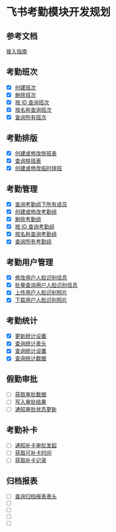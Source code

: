 # 飞书考勤模块开发规划

## 参考文档

[接入指南](https://open.feishu.cn/document/server-docs/attendance-v1/attendance-development-guidelines)

## 考勤班次

- [x] [创建班次](https://open.feishu.cn/document/server-docs/attendance-v1/shift/create)
- [x] [删除班次](https://open.feishu.cn/document/server-docs/attendance-v1/shift/delete)
- [x] [按 ID 查询班次](https://open.feishu.cn/document/server-docs/attendance-v1/shift/get)
- [x] [按名称查询班次](https://open.feishu.cn/document/server-docs/attendance-v1/shift/query)
- [x] [查询所有班次](https://open.feishu.cn/document/server-docs/attendance-v1/shift/list)

## 考勤排版

- [x] [创建或修改排班表](https://open.feishu.cn/document/server-docs/attendance-v1/user_daily_shift/batch_create)
- [x] [查询排班表](https://open.feishu.cn/document/server-docs/attendance-v1/user_daily_shift/query)
- [x] [创建或修改临时排班](https://open.feishu.cn/document/attendance-v1/user_daily_shift/batch_create_temp)

## 考勤管理

- [x] [查询考勤组下所有成员](https://open.feishu.cn/document/attendance-v1/group/list_user)
- [x] [创建或修改考勤组](https://open.feishu.cn/document/server-docs/attendance-v1/group/create)
- [x] [删除考勤组](https://open.feishu.cn/open-apis/attendance/v1/groups/:group_id)
- [x] [按 ID 查询考勤组](https://open.feishu.cn/document/server-docs/attendance-v1/group/get)
- [x] [按名称查询考勤组](https://open.feishu.cn/document/server-docs/attendance-v1/group/search)
- [x] [查询所有考勤组](https://open.feishu.cn/document/server-docs/attendance-v1/group/list)

## 考勤用户管理

- [x] [修改用户人脸识别信息](https://open.feishu.cn/document/server-docs/attendance-v1/user_setting/modify)
- [x] [批量查询用户人脸识别信息](https://open.feishu.cn/document/server-docs/attendance-v1/user_setting/query)
- [x] [上传用户人脸识别照片](https://open.feishu.cn/document/server-docs/attendance-v1/user_setting/upload)
- [x] [下载用户人脸识别照片](https://open.feishu.cn/document/server-docs/attendance-v1/user_setting/download)

## 考勤统计

- [x] [更新统计设置](https://open.feishu.cn/document/server-docs/attendance-v1/user_stats_data/update)
- [x] [查询统计表头](https://open.feishu.cn/document/server-docs/attendance-v1/user_stats_data/query-2)
- [x] [查询统计设置](https://open.feishu.cn/document/server-docs/attendance-v1/user_stats_data/query)
- [x] [查询统计数据](https://open.feishu.cn/document/server-docs/attendance-v1/user_stats_data/query-3)

## 假勤审批

- [ ] [获取审批数据](https://open.feishu.cn/document/server-docs/attendance-v1/user_approval/query)
- [ ] [写入审批结果](https://open.feishu.cn/document/server-docs/attendance-v1/user_approval/create)
- [ ] [通知审批状态更新](https://open.feishu.cn/document/server-docs/attendance-v1/user_approval/process)

## 考勤补卡

- [ ] [通知补卡审批发起](https://open.feishu.cn/document/server-docs/attendance-v1/user_task_remedy/create)
- [ ] [获取可补卡时间](https://open.feishu.cn/document/server-docs/attendance-v1/user_task_remedy/query_user_allowed_remedys)
- [ ] [获取补卡记录](https://open.feishu.cn/document/server-docs/attendance-v1/user_task_remedy/query)

## 归档报表

- [ ] [查询归档报表表头](https://open.feishu.cn/document/attendance-v1/archive_rule/user_stats_fields_query)
- [ ] []()
- [ ] []()
- [ ] []()
- [ ] []()